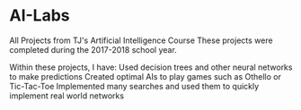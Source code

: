 # AI-Labs
All Projects from TJ's Artificial Intelligence Course
These projects were completed during the 2017-2018 school year.

Within these projects, I have:
Used decision trees and other neural networks to make predictions
Created optimal AIs to play games such as Othello or Tic-Tac-Toe
Implemented many searches and used them to quickly implement real world networks
